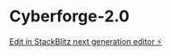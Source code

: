 # Cyberforge-2.0

[Edit in StackBlitz next generation editor ⚡️](https://stackblitz.com/~/github.com/polamxrypol/Cyberforge-2.0)